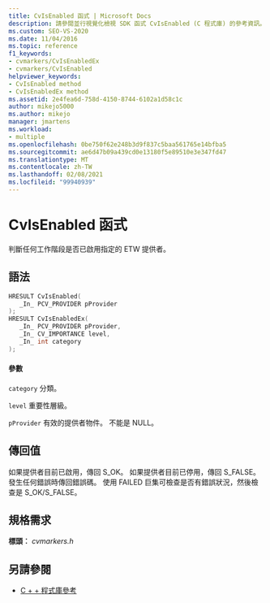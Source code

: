 ```yaml
---
title: CvIsEnabled 函式 | Microsoft Docs
description: 請參閱並行視覺化檢視 SDK 函式 CvIsEnabled (C 程式庫) 的參考資訊。
ms.custom: SEO-VS-2020
ms.date: 11/04/2016
ms.topic: reference
f1_keywords:
- cvmarkers/CvIsEnabledEx
- cvmarkers/CvIsEnabled
helpviewer_keywords:
- CvIsEnabled method
- CvIsEnabledEx method
ms.assetid: 2e4fea6d-758d-4150-8744-6102a1d58c1c
author: mikejo5000
ms.author: mikejo
manager: jmartens
ms.workload:
- multiple
ms.openlocfilehash: 0be750f62e248b3d9f837c5baa561765e14bfba5
ms.sourcegitcommit: ae6d47b09a439cd0e13180f5e89510e3e347fd47
ms.translationtype: MT
ms.contentlocale: zh-TW
ms.lasthandoff: 02/08/2021
ms.locfileid: "99940939"
---
```

# <a name="cvisenabled-function"></a>CvIsEnabled 函式
判斷任何工作階段是否已啟用指定的 ETW 提供者。

## <a name="syntax"></a>語法

```C
HRESULT CvIsEnabled(
   _In_ PCV_PROVIDER pProvider
);
HRESULT CvIsEnabledEx(
   _In_ PCV_PROVIDER pProvider,
   _In_ CV_IMPORTANCE level,
   _In_ int category
);
```

#### <a name="parameters"></a>參數
 `category` 分類。

 `level` 重要性層級。

 `pProvider` 有效的提供者物件。 不能是 NULL。

## <a name="return-value"></a>傳回值
 如果提供者目前已啟用，傳回 S_OK。 如果提供者目前已停用，傳回 S_FALSE。 發生任何錯誤時傳回錯誤碼。 使用 FAILED 巨集可檢查是否有錯誤狀況，然後檢查是 S_OK/S_FALSE。

## <a name="requirements"></a>規格需求
 **標頭︰** *cvmarkers.h*

## <a name="see-also"></a>另請參閱
- [C + + 程式庫參考](../profiling/cpp-library-reference.md)